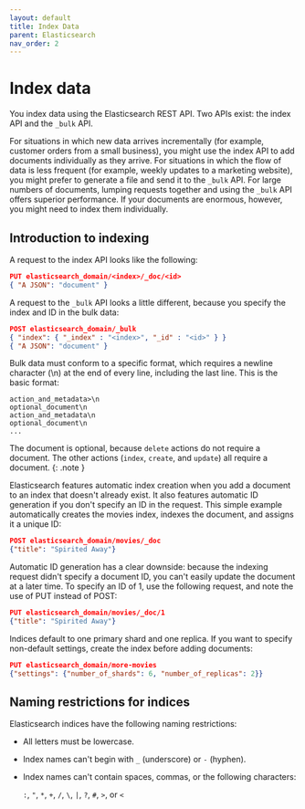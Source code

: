 ```yaml
---
layout: default
title: Index Data
parent: Elasticsearch
nav_order: 2
---
```


# Index data

You index data using the Elasticsearch REST API. Two APIs exist: the index API and the `_bulk` API.

For situations in which new data arrives incrementally (for example, customer orders from a small business), you might use the index API to add documents individually as they arrive. For situations in which the flow of data is less frequent (for example, weekly updates to a marketing website), you might prefer to generate a file and send it to the `_bulk` API. For large numbers of documents, lumping requests together and using the `_bulk` API offers superior performance. If your documents are enormous, however, you might need to index them individually.


## Introduction to indexing

A request to the index API looks like the following:

```json
PUT elasticsearch_domain/<index>/_doc/<id>
{ "A JSON": "document" }
```

A request to the `_bulk` API looks a little different, because you specify the index and ID in the bulk data:

```json
POST elasticsearch_domain/_bulk
{ "index": { "_index" : "<index>", "_id" : "<id>" } }
{ "A JSON": "document" }

```

Bulk data must conform to a specific format, which requires a newline character (\n) at the end of every line, including the last line. This is the basic format:

```
action_and_metadata>\n
optional_document\n
action_and_metadata\n
optional_document\n
...
```

The document is optional, because `delete` actions do not require a document. The other actions (`index`, `create`, and `update`) all require a document.
{: .note }

Elasticsearch features automatic index creation when you add a document to an index that doesn't already exist. It also features automatic ID generation if you don't specify an ID in the request. This simple example automatically creates the movies index, indexes the document, and assigns it a unique ID:

```json
POST elasticsearch_domain/movies/_doc
{"title": "Spirited Away"}
```

Automatic ID generation has a clear downside: because the indexing request didn't specify a document ID, you can't easily update the document at a later time. To specify an ID of 1, use the following request, and note the use of PUT instead of POST:

```json
PUT elasticsearch_domain/movies/_doc/1
{"title": "Spirited Away"}
```

Indices default to one primary shard and one replica. If you want to specify non-default settings, create the index before adding documents:

```json
PUT elasticsearch_domain/more-movies
{"settings": {"number_of_shards": 6, "number_of_replicas": 2}}
```


## Naming restrictions for indices

Elasticsearch indices have the following naming restrictions:

- All letters must be lowercase.
- Index names can't begin with `_` (underscore) or `-` (hyphen).
- Index names can't contain spaces, commas, or the following characters:

  `:`, `"`, `*`, `+`, `/`, `\`, `|`, `?`, `#`, `>`, or `<`
